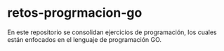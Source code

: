 # retos-progrmacion-go
En este repositorio se consolidan ejercicios de programación, los cuales están enfocados en el lenguaje de programación GO.
